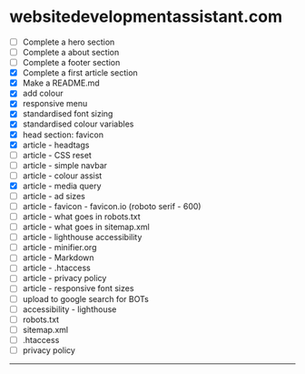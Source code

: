 # websitedevelopmentassistant.com

- [ ] Complete a hero section
- [ ] Complete a about section
- [ ] Complete a footer section
- [x] Complete a first article section
- [x] Make a README.md
- [x] add colour
- [x] responsive menu
- [x] standardised font sizing
- [x] standardised colour variables
- [x] head section: favicon
- [x] article - headtags
- [ ] article - CSS reset
- [ ] article - simple navbar
- [ ] article - colour assist
- [x] article - media query
- [ ] article - ad sizes
- [ ] article - favicon - favicon.io (roboto serif - 600)
- [ ] article - what goes in robots.txt
- [ ] article - what goes in sitemap.xml
- [ ] article - lighthouse accessibility
- [ ] article - minifier.org
- [ ] article - Markdown
- [ ] article - .htaccess
- [ ] article - privacy policy
- [ ] article - responsive font sizes
- [ ] upload to google search for BOTs
- [ ] accessibility - lighthouse
- [ ] robots.txt
- [ ] sitemap.xml
- [ ] .htaccess
- [ ] privacy policy
---

